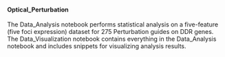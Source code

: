 #### Optical_Perturbation

The Data_Analysis notebook performs statistical analysis on a five-feature (five foci expression) dataset for 275 Perturbation guides on DDR genes. The Data_Visualization notebook contains everything in the Data_Analysis notebook and includes snippets for visualizing analysis results. 

